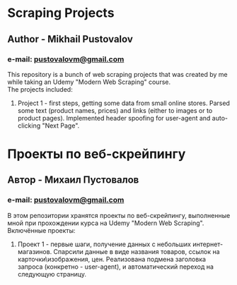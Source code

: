 # Scraping Projects
## Author - Mikhail Pustovalov
### e-mail: pustovalovm@gmail.com

This repository is a bunch of web scraping projects that was created by me while taking an Udemy "Modern Web Scraping" course.\
The projects included:
1) Project 1 - first steps, getting some data from small online stores. Parsed some text (product names, prices) and links (either to images or to product pages). Implemented header spoofing for user-agent and auto-clicking "Next Page".

# Проекты по веб-скрейпингу
## Автор - Михаил Пустовалов
### e-mail: pustovalovm@gmail.com

В этом репозитории хранятся проекты по веб-скрейпингу, выполненные мной при прохождении курса на Udemy "Modern Web Scraping".\
Включённые проекты:
1) Проект 1 - первые шаги, получение данных с небольших интернет-магазинов. Спарсили данные в виде названия товаров, ссылок на карточки\изображения, цен. Реализована подмена заголовка запроса (конкретно - user-agent), и автоматический переход на следующую страницу.